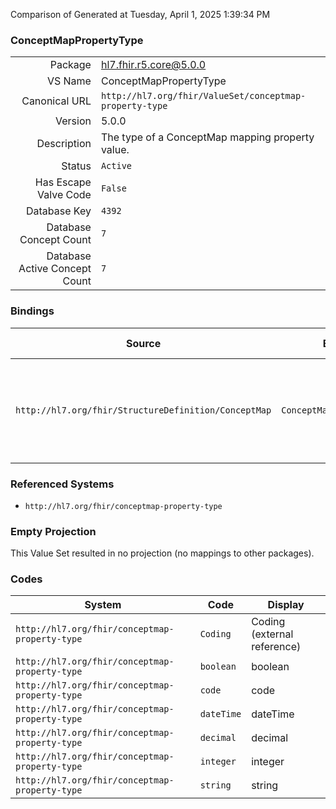 Comparison of 
Generated at Tuesday, April 1, 2025 1:39:34 PM

### ConceptMapPropertyType

|      |     |
| ---: | --- |
| Package | hl7.fhir.r5.core@5.0.0 |
| VS Name | ConceptMapPropertyType |
| Canonical URL | `http://hl7.org/fhir/ValueSet/conceptmap-property-type` |
| Version | 5.0.0 |
| Description | The type of a ConceptMap mapping property value. |
| Status | `Active` |
| Has Escape Valve Code | `False` |
| Database Key | `4392` |
| Database Concept Count | `7` |
| Database Active Concept Count | `7` |
### Bindings

| Source | Element | Binding | Strength | Element Short |
| ------ | ------- | ------- | -------- | ------------- |
| `http://hl7.org/fhir/StructureDefinition/ConceptMap` | `ConceptMap.property.type` | `http://hl7.org/fhir/ValueSet/conceptmap-property-type\|5.0.0` | `Required` | Coding \| string \| integer \| boolean \| dateTime \| decimal \| code |

### Referenced Systems

* `http://hl7.org/fhir/conceptmap-property-type`
### Empty Projection

This Value Set resulted in no projection (no mappings to other packages).

### Codes

| System | Code | Display |
| ------ | ---- | ------- |
| `http://hl7.org/fhir/conceptmap-property-type` | `Coding` | Coding (external reference) |
| `http://hl7.org/fhir/conceptmap-property-type` | `boolean` | boolean |
| `http://hl7.org/fhir/conceptmap-property-type` | `code` | code |
| `http://hl7.org/fhir/conceptmap-property-type` | `dateTime` | dateTime |
| `http://hl7.org/fhir/conceptmap-property-type` | `decimal` | decimal |
| `http://hl7.org/fhir/conceptmap-property-type` | `integer` | integer |
| `http://hl7.org/fhir/conceptmap-property-type` | `string` | string |
